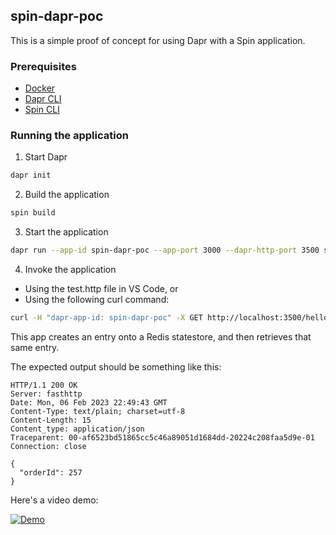## spin-dapr-poc

This is a simple proof of concept for using Dapr with a Spin application.

### Prerequisites

- [Docker](https://www.docker.com/)
- [Dapr CLI](https://dapr.io/)
- [Spin CLI](https://www.fermyon.com/spin)

### Running the application

1. Start Dapr

```bash
dapr init
```

2. Build the application

```bash
spin build
```

3. Start the application

```bash
dapr run --app-id spin-dapr-poc --app-port 3000 --dapr-http-port 3500 spin up
```

4. Invoke the application

- Using the test.http file in VS Code, or
- Using the following curl command:

```bash
curl -H "dapr-app-id: spin-dapr-poc" -X GET http://localhost:3500/hello
```

This app creates an entry onto a Redis statestore, and then retrieves that same entry.

The expected output should be something like this:

```
HTTP/1.1 200 OK
Server: fasthttp
Date: Mon, 06 Feb 2023 22:49:43 GMT
Content-Type: text/plain; charset=utf-8
Content-Length: 15
Content_type: application/json
Traceparent: 00-af6523bd51865cc5c46a89051d1684dd-20224c208faa5d9e-01
Connection: close

{
  "orderId": 257
}
```

Here's a video demo:

[![Demo](https://img.youtube.com/vi/whatever.jpg)](https://youtu.be/VP7bJXk6YFU)
